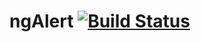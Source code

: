 ngAlert [![Build Status](https://travis-ci.org/aeife/angular-sAlert.svg?branch=develop)](https://travis-ci.org/aeife/angular-sAlert)
=======
